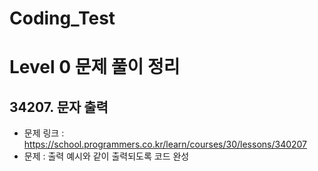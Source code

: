 # Coding_Test

# Level 0 문제 풀이 정리

## 34207. 문자 출력
- 문제 링크 : https://school.programmers.co.kr/learn/courses/30/lessons/340207
- 문제 : 출력 예시와 같이 출력되도록 코드 완성
